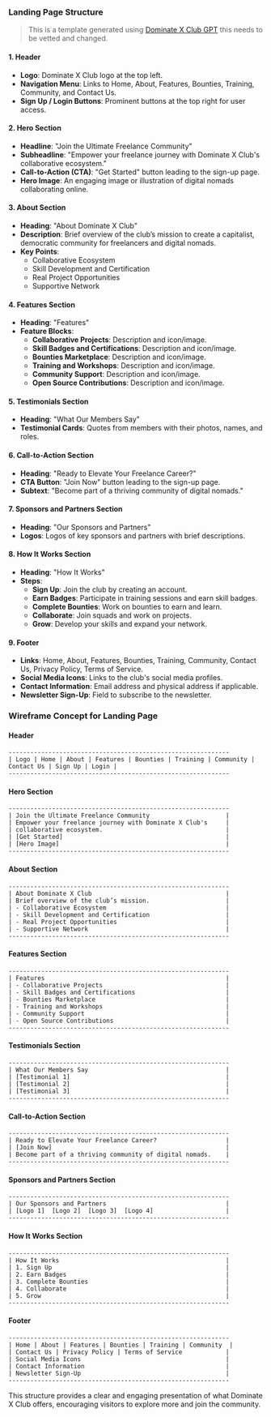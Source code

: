 ### Landing Page Structure

> This is a template generated using [Dominate X Club GPT](https://chatgpt.com/g/g-5NLb73h2n-dominate-x-club) this needs to be vetted and changed.

#### 1. Header
- **Logo**: Dominate X Club logo at the top left.
- **Navigation Menu**: Links to Home, About, Features, Bounties, Training, Community, and Contact Us.
- **Sign Up / Login Buttons**: Prominent buttons at the top right for user access.

#### 2. Hero Section
- **Headline**: "Join the Ultimate Freelance Community"
- **Subheadline**: "Empower your freelance journey with Dominate X Club's collaborative ecosystem."
- **Call-to-Action (CTA)**: "Get Started" button leading to the sign-up page.
- **Hero Image**: An engaging image or illustration of digital nomads collaborating online.

#### 3. About Section
- **Heading**: "About Dominate X Club"
- **Description**: Brief overview of the club’s mission to create a capitalist, democratic community for freelancers and digital nomads.
- **Key Points**:
  - Collaborative Ecosystem
  - Skill Development and Certification
  - Real Project Opportunities
  - Supportive Network

#### 4. Features Section
- **Heading**: "Features"
- **Feature Blocks**:
  - **Collaborative Projects**: Description and icon/image.
  - **Skill Badges and Certifications**: Description and icon/image.
  - **Bounties Marketplace**: Description and icon/image.
  - **Training and Workshops**: Description and icon/image.
  - **Community Support**: Description and icon/image.
  - **Open Source Contributions**: Description and icon/image.

#### 5. Testimonials Section
- **Heading**: "What Our Members Say"
- **Testimonial Cards**: Quotes from members with their photos, names, and roles.

#### 6. Call-to-Action Section
- **Heading**: "Ready to Elevate Your Freelance Career?"
- **CTA Button**: "Join Now" button leading to the sign-up page.
- **Subtext**: "Become part of a thriving community of digital nomads."

#### 7. Sponsors and Partners Section
- **Heading**: "Our Sponsors and Partners"
- **Logos**: Logos of key sponsors and partners with brief descriptions.

#### 8. How It Works Section
- **Heading**: "How It Works"
- **Steps**:
  - **Sign Up**: Join the club by creating an account.
  - **Earn Badges**: Participate in training sessions and earn skill badges.
  - **Complete Bounties**: Work on bounties to earn and learn.
  - **Collaborate**: Join squads and work on projects.
  - **Grow**: Develop your skills and expand your network.

#### 9. Footer
- **Links**: Home, About, Features, Bounties, Training, Community, Contact Us, Privacy Policy, Terms of Service.
- **Social Media Icons**: Links to the club's social media profiles.
- **Contact Information**: Email address and physical address if applicable.
- **Newsletter Sign-Up**: Field to subscribe to the newsletter.

### Wireframe Concept for Landing Page

#### Header
```plaintext
-------------------------------------------------------------
| Logo | Home | About | Features | Bounties | Training | Community | Contact Us | Sign Up | Login |
-------------------------------------------------------------
```

#### Hero Section
```plaintext
-------------------------------------------------------------
| Join the Ultimate Freelance Community                     |
| Empower your freelance journey with Dominate X Club's     |
| collaborative ecosystem.                                  |
| [Get Started]                                             |
| [Hero Image]                                              |
-------------------------------------------------------------
```

#### About Section
```plaintext
-------------------------------------------------------------
| About Dominate X Club                                     |
| Brief overview of the club’s mission.                     |
| - Collaborative Ecosystem                                 |
| - Skill Development and Certification                     |
| - Real Project Opportunities                              |
| - Supportive Network                                      |
-------------------------------------------------------------
```

#### Features Section
```plaintext
-------------------------------------------------------------
| Features                                                  |
| - Collaborative Projects                                  |
| - Skill Badges and Certifications                         |
| - Bounties Marketplace                                    |
| - Training and Workshops                                  |
| - Community Support                                       |
| - Open Source Contributions                               |
-------------------------------------------------------------
```

#### Testimonials Section
```plaintext
-------------------------------------------------------------
| What Our Members Say                                      |
| [Testimonial 1]                                           |
| [Testimonial 2]                                           |
| [Testimonial 3]                                           |
-------------------------------------------------------------
```

#### Call-to-Action Section
```plaintext
-------------------------------------------------------------
| Ready to Elevate Your Freelance Career?                   |
| [Join Now]                                                |
| Become part of a thriving community of digital nomads.    |
-------------------------------------------------------------
```

#### Sponsors and Partners Section
```plaintext
-------------------------------------------------------------
| Our Sponsors and Partners                                 |
| [Logo 1]  [Logo 2]  [Logo 3]  [Logo 4]                    |
-------------------------------------------------------------
```

#### How It Works Section
```plaintext
-------------------------------------------------------------
| How It Works                                              |
| 1. Sign Up                                                |
| 2. Earn Badges                                            |
| 3. Complete Bounties                                      |
| 4. Collaborate                                            |
| 5. Grow                                                   |
-------------------------------------------------------------
```

#### Footer
```plaintext
-------------------------------------------------------------
| Home | About | Features | Bounties | Training | Community  |
| Contact Us | Privacy Policy | Terms of Service            |
| Social Media Icons                                        |
| Contact Information                                       |
| Newsletter Sign-Up                                        |
-------------------------------------------------------------
```

This structure provides a clear and engaging presentation of what Dominate X Club offers, encouraging visitors to explore more and join the community.